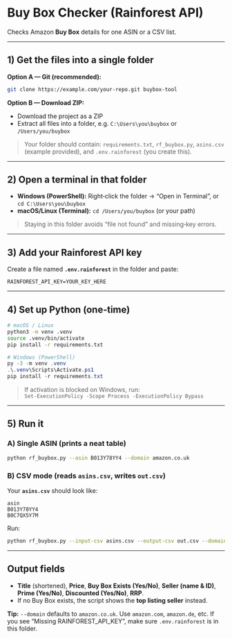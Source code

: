 # Buy Box Checker (Rainforest API)

Checks Amazon **Buy Box** details for one ASIN or a CSV list.

---

## 1) Get the files into a single folder
**Option A — Git (recommended):**
```bash
git clone https://example.com/your-repo.git buybox-tool
```
**Option B — Download ZIP:**
- Download the project as a ZIP
- Extract all files into a folder, e.g. `C:\Users\you\buybox` or `/Users/you/buybox`

> Your folder should contain: `requirements.txt`, `rf_buybox.py`, `asins.csv` (example provided), and `.env.rainforest` (you create this).

---

## 2) Open a terminal **in that folder**
- **Windows (PowerShell):** Right‑click the folder → “Open in Terminal”, or `cd C:\Users\you\buybox`
- **macOS/Linux (Terminal):** `cd /Users/you/buybox` (or your path)

> Staying in this folder avoids “file not found” and missing‑key errors.

---

## 3) Add your Rainforest API key
Create a file named **`.env.rainforest`** in the folder and paste:
```
RAINFOREST_API_KEY=YOUR_KEY_HERE
```

---

## 4) Set up Python (one‑time)
```bash
# macOS / Linux
python3 -m venv .venv
source .venv/bin/activate
pip install -r requirements.txt
```

```powershell
# Windows (PowerShell)
py -3 -m venv .venv
.\.venv\Scripts\Activate.ps1
pip install -r requirements.txt
```
> If activation is blocked on Windows, run:  
> `Set-ExecutionPolicy -Scope Process -ExecutionPolicy Bypass`

---

## 5) Run it

### A) Single ASIN (prints a neat table)
```bash
python rf_buybox.py --asin B013Y78YY4 --domain amazon.co.uk
```

### B) CSV mode (reads `asins.csv`, writes `out.csv`)
Your **`asins.csv`** should look like:
```csv
asin
B013Y78YY4
B0C7QX5Y7M
```
Run:
```bash
python rf_buybox.py --input-csv asins.csv --output-csv out.csv --domain amazon.co.uk --workers 5
```

---

## Output fields
- **Title** (shortened), **Price**, **Buy Box Exists (Yes/No)**, **Seller (name & ID)**, **Prime (Yes/No)**, **Discounted (Yes/No)**, **RRP**.  
- If no Buy Box exists, the script shows the **top listing seller** instead.

**Tip:** `--domain` defaults to `amazon.co.uk`. Use `amazon.com`, `amazon.de`, etc. If you see “Missing RAINFOREST_API_KEY”, make sure `.env.rainforest` is in this folder.
